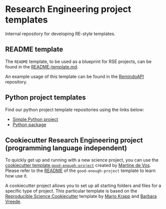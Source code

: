 # Research Engineering project templates

Internal repository for developing RE-style templates.

## README template

The `README` template, to be used as a blueprint for RSE projects, can be found in the [README-template.md](README-template.md).

An example usage of this template can be found in the [RemindoAPI](https://github.com/UtrechtUniversity/remindo-api) repository.

## Python project templates
Find our python project template repositories using the links below:
- [Simple Python project](https://github.com/UtrechtUniversity/re-simple-project-template)
- [Python package](https://github.com/UtrechtUniversity/re-python-package)
## Cookiecutter Research Engineering project (programming language independent)

To quickly get up and running with a new science project, you can use the [cookiecutter template `good-enough-project`](good-enough-project) created by [Martine de Vos](https://github.com/MartineDeVos). Please refer to the [README](good-enough-project/README.md) of the `good-enough-project` template to learn how use it.

A cookiecutter project allows you to set up all starting folders and files for a specific type of project. This particular template is based on the [Reproducible Science Cookiecutter](https://github.com/mkrapp/cookiecutter-reproducible-science) template by [Mario Krapp](https://github.com/mkrapp) and [Barbara Vreede](https://github.com/bvreede/good-enough-project).

